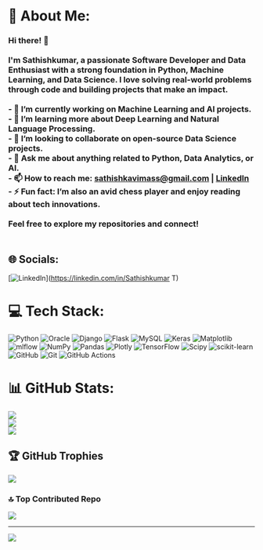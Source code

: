 # 💫 About Me:
### Hi there! 👋<br><br>I'm Sathishkumar, a passionate **Software Developer** and **Data Enthusiast** with a strong foundation in **Python**, **Machine Learning**, and **Data Science**. I love solving real-world problems through code and building projects that make an impact.<br><br>- 🔭 I’m currently working on **Machine Learning and AI** projects.<br>- 🌱 I’m learning more about **Deep Learning** and **Natural Language Processing**.<br>- 👯 I’m looking to collaborate on open-source **Data Science** projects.<br>- 💬 Ask me about anything related to **Python**, **Data Analytics**, or **AI**.<br>- 📫 How to reach me: sathishkavimass@gmail.com | [LinkedIn](www.linkedin.com/in/sathishkumar-t-67a222249)<br>- ⚡ Fun fact: I’m also an avid chess player and enjoy reading about tech innovations.<br><br>Feel free to explore my repositories and connect!<br><br>


## 🌐 Socials:
[![LinkedIn](https://img.shields.io/badge/LinkedIn-%230077B5.svg?logo=linkedin&logoColor=white)](https://linkedin.com/in/Sathishkumar T) 

# 💻 Tech Stack:
![Python](https://img.shields.io/badge/python-3670A0?style=for-the-badge&logo=python&logoColor=ffdd54) ![Oracle](https://img.shields.io/badge/Oracle-F80000?style=for-the-badge&logo=oracle&logoColor=white) ![Django](https://img.shields.io/badge/django-%23092E20.svg?style=for-the-badge&logo=django&logoColor=white) ![Flask](https://img.shields.io/badge/flask-%23000.svg?style=for-the-badge&logo=flask&logoColor=white) ![MySQL](https://img.shields.io/badge/mysql-4479A1.svg?style=for-the-badge&logo=mysql&logoColor=white) ![Keras](https://img.shields.io/badge/Keras-%23D00000.svg?style=for-the-badge&logo=Keras&logoColor=white) ![Matplotlib](https://img.shields.io/badge/Matplotlib-%23ffffff.svg?style=for-the-badge&logo=Matplotlib&logoColor=black) ![mlflow](https://img.shields.io/badge/mlflow-%23d9ead3.svg?style=for-the-badge&logo=numpy&logoColor=blue) ![NumPy](https://img.shields.io/badge/numpy-%23013243.svg?style=for-the-badge&logo=numpy&logoColor=white) ![Pandas](https://img.shields.io/badge/pandas-%23150458.svg?style=for-the-badge&logo=pandas&logoColor=white) ![Plotly](https://img.shields.io/badge/Plotly-%233F4F75.svg?style=for-the-badge&logo=plotly&logoColor=white) ![TensorFlow](https://img.shields.io/badge/TensorFlow-%23FF6F00.svg?style=for-the-badge&logo=TensorFlow&logoColor=white) ![Scipy](https://img.shields.io/badge/SciPy-%230C55A5.svg?style=for-the-badge&logo=scipy&logoColor=%white) ![scikit-learn](https://img.shields.io/badge/scikit--learn-%23F7931E.svg?style=for-the-badge&logo=scikit-learn&logoColor=white) ![GitHub](https://img.shields.io/badge/github-%23121011.svg?style=for-the-badge&logo=github&logoColor=white) ![Git](https://img.shields.io/badge/git-%23F05033.svg?style=for-the-badge&logo=git&logoColor=white) ![GitHub Actions](https://img.shields.io/badge/github%20actions-%232671E5.svg?style=for-the-badge&logo=githubactions&logoColor=white)
# 📊 GitHub Stats:
![](https://github-readme-stats.vercel.app/api?username=kavimiya&theme=dark&hide_border=false&include_all_commits=false&count_private=false)<br/>
![](https://github-readme-streak-stats.herokuapp.com/?user=kavimiya&theme=dark&hide_border=false)<br/>
![](https://github-readme-stats.vercel.app/api/top-langs/?username=kavimiya&theme=dark&hide_border=false&include_all_commits=false&count_private=false&layout=compact)

## 🏆 GitHub Trophies
![](https://github-profile-trophy.vercel.app/?username=kavimiya&theme=radical&no-frame=false&no-bg=true&margin-w=4)

### 🔝 Top Contributed Repo
![](https://github-contributor-stats.vercel.app/api?username=kavimiya&limit=5&theme=dark&combine_all_yearly_contributions=true)

---
[![](https://visitcount.itsvg.in/api?id=kavimiya&icon=0&color=0)](https://visitcount.itsvg.in)

<!-- Proudly created with GPRM ( https://gprm.itsvg.in ) -->
